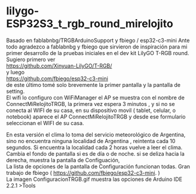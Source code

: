 # lilygo-ESP32S3_t_rgb_round_mirelojito
Basado en fablabnbg/TRGBArduinoSupport y fbiego / esp32-c3-mini
Ante todo agradezco a fablabnbg y fbiego que sirvieron de inspiración para mi primer desarrollo
de la  pruebas iniciales en el dev kit LilyGO T-RGB round.  </br>
Sugiero primero ver </br>
https://github.com/Xinyuan-LilyGO/T-RGB/ </br>
y luego </br>
https://github.com/fbiego/esp32-c3-mini </br>
de este último tomé solo brevemente la primer pantalla y la pantalla de setting. </br>
El wifi lo configuro con WiFiManager el AP se muestra con el nombre de ConnectMiRelojitoTRGB,
la primera vez espera 3 minutos , y si no se conecta al WIFI de su casa, en su dispositivo movil ( tablet, celular, o notebook) aparece el  AP ConnectMiRelojitoTRGB y desde ese formulario  seleccionan el WIFI de su casa.</br>

En esta versión el clima lo toma del servicio meteorológico de Argentina, sino no encuentra ninguna localidad de Argentina , reintenta cada 10 segundos. Si encuentra la localidad cada 2 horas vuelve a leer el clima.</br>
Cambia el fondo de pantalla si es de día o de noche. si se deliza hacia la derecha, muestra la pantalla de Configuación, </br>
La lista de opciones de la pantalla de Configuración funcionan  todas. Gran trabajo de fbiego ( https://github.com/fbiego/esp32-c3-mini.  )</br>
La imagen ConfiguracionTRGB.gif muestra las opciones de Arduino IDE 2.2.1 >Tools </br>

